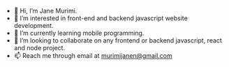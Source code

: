 - 👋 Hi, I’m Jane Murimi.
- 👀 I’m interested in front-end and backend javascript website development.
- 🌱 I’m currently learning mobile programming.
- 💞️ I’m looking to collaborate on any frontend or backend javascript, react and node project.
- 📫 Reach me through email at murimijanen@gmail.com
<!---
MurimiJane/MurimiJane is a ✨ special ✨ repository because its `README.md` (this file) appears on your GitHub profile.
You can click the Preview link to take a look at your changes.
--->
